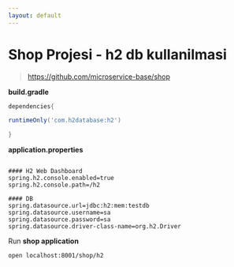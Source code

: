 ```yaml
---
layout: default
---
```

# Shop Projesi - h2 db kullanilmasi

> https://github.com/microservice-base/shop

**build.gradle**

```groovy
dependencies{

runtimeOnly('com.h2database:h2')

}
```

**application.properties**

```

#### H2 Web Dashboard 
spring.h2.console.enabled=true
spring.h2.console.path=/h2

#### DB
spring.datasource.url=jdbc:h2:mem:testdb
spring.datasource.username=sa
spring.datasource.password=sa
spring.datasource.driver-class-name=org.h2.Driver

```


Run **shop application** 

```
open localhost:8001/shop/h2
```

